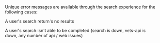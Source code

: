 Unique error messages are available through the search experience for the following cases:

A user's search return's no results

A user's search isn't able to be completed (search is down, vets-api is down, any number of api / web issues)
